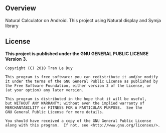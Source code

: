 ## Overview

Natural Calculator on Android. This project using Natural display and Symja library

<src img="art/google-play-store/en_badge_web_generic.png" alt="Google Play">

## License

**This project is published under the GNU GENERAL PUBLIC LICENSE Version 3.**

    Copyright (C) 2018 Tran Le Duy

    This program is free software: you can redistribute it and/or modify
    it under the terms of the GNU General Public License as published by
    the Free Software Foundation, either version 3 of the License, or
    (at your option) any later version.

    This program is distributed in the hope that it will be useful,
    but WITHOUT ANY WARRANTY; without even the implied warranty of
    MERCHANTABILITY or FITNESS FOR A PARTICULAR PURPOSE.  See the
    GNU General Public License for more details.

    You should have received a copy of the GNU General Public License
    along with this program.  If not, see <http://www.gnu.org/licenses/>.